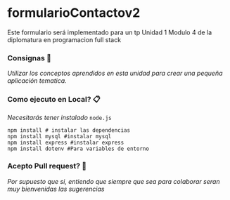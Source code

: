 # formularioContactov2
Este formulario será implementado para un tp Unidad 1 Modulo 4 de la diplomatura en programacion full stack

### Consignas 🔧

_Utilizar los conceptos aprendidos en esta unidad para crear una pequeña aplicación tematica._

### Como ejecuto en Local? 📋

_Necesitarás tener instalado_ ```node.js```

```
npm install # instalar las dependencias
npm install mysql #instalar mysql
npm install express #instalar express
npm install dotenv #Para variables de entorno
```

### Acepto Pull request? 🔧

_Por supuesto que si, entiendo que siempre que sea para colaborar seran muy bienvenidas las sugerencias_

